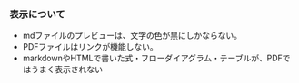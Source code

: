 
### 表示について

- mdファイルのプレビューは、文字の色が黒にしかならない。
- PDFファイルはリンクが機能しない。
- markdownやHTMLで書いた式・フローダイアグラム・テーブルが、PDFではうまく表示されない
